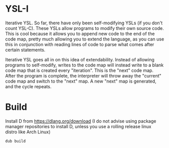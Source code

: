 # YSL-I
Iterative YSL. So far, there have only been self-modifying YSLs (if you don't count
YSL-C). These YSLs allow programs to modify their own source code. This is cool because
it allows you to append new code to the end of the code map, pretty much allowing you
to extend the language, as you can use this in conjunction with reading lines of code
to parse what comes after certain statements.

Iterative YSL goes all in on this idea of extendability. Instead of allowing programs
to self-modify, writes to the code map will instead write to a blank code map that is
created every "iteration". This is the "next" code map. After the program is complete,
the interpreter will throw away the "current" code map and switch to the "next" map.
A new "next" map is generated, and the cycle repeats.

# Build
Install D from <https://dlang.org/download> (I do not advise using package manager
repositories to install D, unless you use a rolling release linux distro like Arch
Linux)
```
dub build
```

